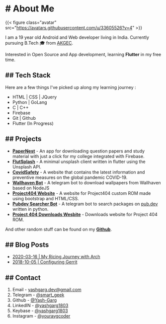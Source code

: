 # \# About Me

{{< figure class="avatar" src="https://avatars.githubusercontent.com/u/33605526?v=4" >}}

I am a 19 year old Android and Web developer living in India.
Currently pursuing B.Tech 🎓 from [AKGEC](https://www.akgec.ac.in/).

Interested in Open Source and App development, learning **Flutter** in my free time.

## \## Tech Stack

Here are a few things I've picked up along my learning journey :

- HTML | CSS | JQuery
- Python | GoLang
- C | C++
- Firebase
- Git | Github
- Flutter (In Progress)

## \## Projects

- **[PaperNest](https://play.google.com/store/apps/details?id=com.yashgarg.papernest)** - An app for downloading question papers and study material with just a click for my college integrated with Firebase.
- **[FlutSplash](https://github.com/Yash-Garg/FlutSplash)** - A minimal unsplash client written in flutter using the Unsplash API.
- **[CovidSafety](https://github.com/Yash-Garg/CovidSafety)** - A website that contains the latest information and preventive measures on the global pandemic COVID-19.
- **[Wallhaven Bot](https://github.com/Yash-Garg/node-wallhaven-bot)** - A telegram bot to download wallpapers from Wallhaven based on NodeJS
- **[Project404 Website](https://project404.co/)** - A website for Project404 custom ROM made using bootstrap and HTML/CSS.
- **[Pubdev Searcher Bot](https://github.com/Yash-Garg/python-pubdev-bot)** - A telegram bot to search packages on [pub.dev](https://pub.dev/) written in python.
- **[Project 404 Downloads Wesbite](https://p404dl.netlify.app/)** - Downloads website for Project 404 ROM.

And other random stuff can be found on my **[Github](https://github.com/Yash-Garg)**.

## \## Blog Posts

- [2020-03-16 | My Ricing Journey with Arch](/posts/arch-ricing)
- [2018-10-05 | Configuring Gerrit](/posts/configure-gerrit)

## \## Contact

1. Email - [yashgarg.dev@gmail.com](mailto:yashgarg.dev@gmail.com)
2. Telegram - [@smart_geek](https://telegram.me/smart_geek)
3. Github - [@Yash-Garg](https://github.com/Yash-Garg/)
4. LinkedIN - [@yashgarg1803](https://www.linkedin.com/in/yashgarg1803/)
5. Keybase - [@yashgarg1803](https://keybase.io/yashgarg1803)
6. Instagram - [@youravgcoder](https://instagram.com/youravgcoder)
